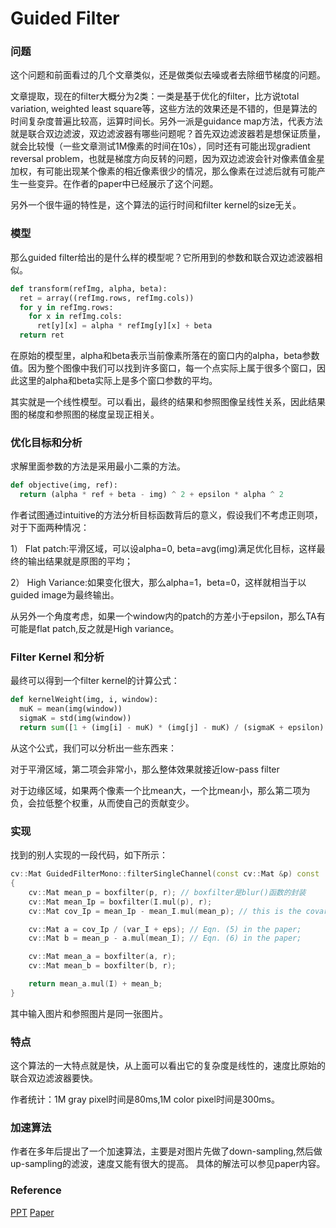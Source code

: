 # Guided Filter

### 问题

这个问题和前面看过的几个文章类似，还是做类似去噪或者去除细节梯度的问题。

文章提取，现在的filter大概分为2类：一类是基于优化的filter，比方说total variation, weighted least square等，这些方法的效果还是不错的，但是算法的时间复杂度普遍比较高，运算时间长。另外一派是guidance map方法，代表方法就是联合双边滤波，双边滤波器有哪些问题呢？首先双边滤波器若是想保证质量，就会比较慢（一些文章测试1M像素的时间在10s），同时还有可能出现gradient reversal problem，也就是梯度方向反转的问题，因为双边滤波会针对像素值金星加权，有可能出现某个像素的相近像素很少的情况，那么像素在过滤后就有可能产生一些变异。在作者的paper中已经展示了这个问题。

另外一个很牛逼的特性是，这个算法的运行时间和filter kernel的size无关。

### 模型

那么guided filter给出的是什么样的模型呢？它所用到的参数和联合双边滤波器相似。

```python
def transform(refImg, alpha, beta):
  ret = array((refImg.rows, refImg.cols))
  for y in refImg.rows:
    for x in refImg.cols:
      ret[y][x] = alpha * refImg[y][x] + beta
  return ret
```

在原始的模型里，alpha和beta表示当前像素所落在的窗口内的alpha，beta参数值。因为整个图像中我们可以找到许多窗口，每一个点实际上属于很多个窗口，因此这里的alpha和beta实际上是多个窗口参数的平均。

其实就是一个线性模型。可以看出，最终的结果和参照图像呈线性关系，因此结果图的梯度和参照图的梯度呈现正相关。

### 优化目标和分析

求解里面参数的方法是采用最小二乘的方法。

```python
def objective(img, ref):
  return (alpha * ref + beta - img) ^ 2 + epsilon * alpha ^ 2
```

作者试图通过intuitive的方法分析目标函数背后的意义，假设我们不考虑正则项，对于下面两种情况：

1） Flat patch:平滑区域，可以设alpha=0, beta=avg(img)满足优化目标，这样最终的输出结果就是原图的平均；

2） High Variance:如果变化很大，那么alpha=1，beta=0，这样就相当于以guided image为最终输出。

从另外一个角度考虑，如果一个window内的patch的方差小于epsilon，那么TA有可能是flat patch,反之就是High variance。

### Filter Kernel 和分析

最终可以得到一个filter kernel的计算公式：
```python
def kernelWeight(img, i, window):
  muK = mean(img(window))
  sigmaK = std(img(window))
  return sum([1 + (img[i] - muK) * (img[j] - muK) / (sigmaK + epsilon) for j in window]) / len(window)
```

从这个公式，我们可以分析出一些东西来：

对于平滑区域，第二项会非常小，那么整体效果就接近low-pass filter

对于边缘区域，如果两个像素一个比mean大，一个比mean小，那么第二项为负，会拉低整个权重，从而使自己的贡献变少。

### 实现

找到的别人实现的一段代码，如下所示：

```c++
cv::Mat GuidedFilterMono::filterSingleChannel(const cv::Mat &p) const
{
    cv::Mat mean_p = boxfilter(p, r); // boxfilter是blur()函数的封装
    cv::Mat mean_Ip = boxfilter(I.mul(p), r);
    cv::Mat cov_Ip = mean_Ip - mean_I.mul(mean_p); // this is the covariance of (I, p) in each local patch.

    cv::Mat a = cov_Ip / (var_I + eps); // Eqn. (5) in the paper;
    cv::Mat b = mean_p - a.mul(mean_I); // Eqn. (6) in the paper;

    cv::Mat mean_a = boxfilter(a, r);
    cv::Mat mean_b = boxfilter(b, r);

    return mean_a.mul(I) + mean_b;
}
```
其中输入图片和参照图片是同一张图片。

### 特点

这个算法的一大特点就是快，从上面可以看出它的复杂度是线性的，速度比原始的联合双边滤波器要快。

作者统计：1M gray pixel时间是80ms,1M color pixel时间是300ms。

### 加速算法

作者在多年后提出了一个加速算法，主要是对图片先做了down-sampling,然后做up-sampling的滤波，速度又能有很大的提高。
具体的解法可以参见paper内容。

### Reference

[PPT](http://research-srv.microsoft.com/en-us/um/people/kahe/eccv10/eccv10ppt.pdf)
[Paper](http://131.107.65.14/en-us/um/people/jiansun/papers/GuidedFilter_ECCV10.pdf)

